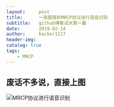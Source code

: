 ```yaml
---
layout:     post
title:      一张图简析MRCP协议进行语音识别
subtitle:   github博客试水第一篇
date:       2019-02-14
author:     hacker1117
header-img: 
catalog: true
tags:
    - MRCP
---
```


## 废话不多说，直接上图
![MRCP协议进行语音识别](http://ww1.sinaimg.cn/large/e2ab3998ly1g068ikj334j20nk0mq408.jpg)
